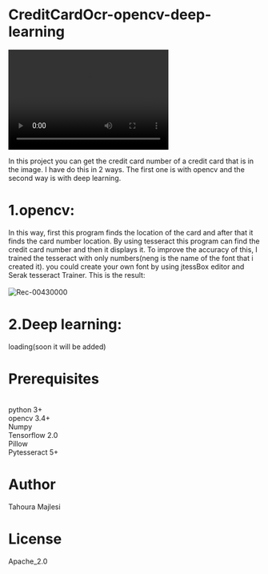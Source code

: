# CreditCardOcr-opencv-deep-learning
<video src="https://youtu.be/6JePkiYxRWQ" width="320" height="200" controls preload></video>




In this project you can get the credit card number of a credit card that is in the image. I have do this in 2 ways. The first one is with opencv and the second way is with deep learning. 
<br>
# 1.opencv:
In this way, first this program finds the location of the card and after that it finds the card number location. By using tesseract this program can find the credit card number and then it displays it.
To improve the accuracy of this, I trained the tesseract with only numbers(neng is the name of the font that i created it). 
you could create your own font by using jtessBox editor and Serak tesseract Trainer.
This is the result:
<br>
<br>
![Rec-00430000](https://user-images.githubusercontent.com/44377951/81905129-8b8df680-95d9-11ea-9f8c-93b43bc5fd62.gif)



# 2.Deep learning:
loading(soon it will be added)

# Prerequisites
<br>
python 3+
<br>
opencv 3.4+
<br>
Numpy
<br>
Tensorflow 2.0
<br>
Pillow
<br>
Pytesseract 5+


# Author
Tahoura Majlesi


# License
Apache_2.0
